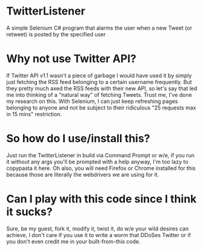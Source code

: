 # TwitterListener
A simple Selenium C# program that alarms the user when a new Tweet (or retweet) is posted by the specified user
# Why not use Twitter API?
If Twitter API v1.1 wasn't a piece of garbage I would have used it by simply just fetching the RSS feed belonging to a certain username frequently. But they pretty much axed the RSS feeds with their new API, so let's say that led me into thinking of a "natural way" of fetching Tweets. Trust me, I've done my research on this. With Selenium, I can just keep refreshing pages belonging to anyone and not be subject to their ridiculous "25 requests max in 15 mins" restriction.
# So how do I use/install this?
Just run the TwitterListener in build via Command Prompt or w/e, if you run it without any args you'll be prompted with a help anyway, I'm too lazy to copypasta it here. Oh also, you will need Firefox or Chrome installed for this because those are literally the webdrivers we are using for it.
# Can I play with this code since I think it sucks?
Sure, be my guest, fork it, modify it, twist it, do w/e your wild desires can achieve, I don't care if you use it to write a worm that DDoSes Twitter or if you don't even credit me in your built-from-this code.
